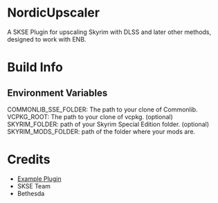# NordicUpscaler
A SKSE Plugin for upscaling Skyrim with DLSS and later other methods, designed to work with ENB.

# Build Info

## Environment Variables
COMMONLIB_SSE_FOLDER: The path to your clone of Commonlib.
VCPKG_ROOT: The path to your clone of vcpkg.
(optional) SKYRIM_FOLDER: path of your Skyrim Special Edition folder.
(optional) SKYRIM_MODS_FOLDER: path of the folder where your mods are.


# Credits
- [Example Plugin](https://github.com/QY-MODS/SKSE_template_QY/tree/main)
- SKSE Team
- Bethesda